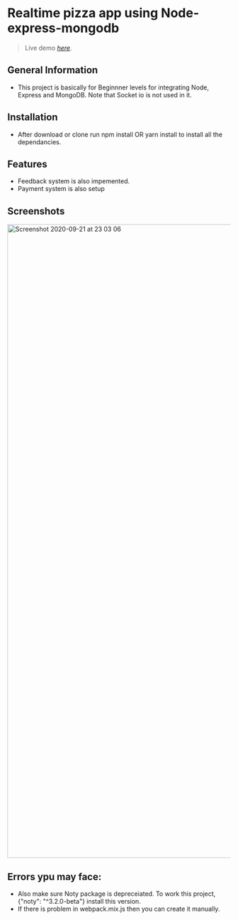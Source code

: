 # Realtime pizza app using Node-express-mongodb
> Live demo [_here_](https://www.example.com). <!-- If you have the project hosted somewhere, include the link here. -->



## General Information
- This project is basically for Beginnner levels for integrating Node, Express and MongoDB. Note that Socket io is not used in it.

## Installation
- After download or clone run npm install OR yarn install to install all the dependancies.

## Features
- Feedback system is also impemented.
- Payment system is also setup


## Screenshots
<img width="1427" alt="Screenshot 2020-09-21 at 23 03 06" src="https://user-images.githubusercontent.com/79126635/152293662-852b5deb-c871-45b0-a1db-b98a91981285.png">

## Errors ypu may face:
- Also make sure Noty package is depreceiated. To work this project, {"noty": "^3.2.0-beta"} install this version.
- If there is problem in webpack.mix.js then you can create it manually.


